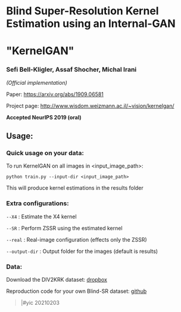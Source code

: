 # Blind Super-Resolution Kernel Estimation using an Internal-GAN
# "KernelGAN"
### Sefi Bell-Kligler, Assaf Shocher, Michal Irani 
*(Official implementation)*

Paper: https://arxiv.org/abs/1909.06581

Project page: http://www.wisdom.weizmann.ac.il/~vision/kernelgan/  

**Accepted NeurIPS 2019 (oral)**


## Usage:

### Quick usage on your data:  
To run KernelGAN on all images in <input_image_path>:

``` python train.py --input-dir <input_image_path> ```


This will produce kernel estimations in the results folder

### Extra configurations:  
```--X4``` : Estimate the X4 kernel

```--SR``` : Perform ZSSR using the estimated kernel

```--real``` : Real-image configuration (effects only the ZSSR)

```--output-dir``` : Output folder for the images (default is results)


### Data:
Download the DIV2KRK dataset: [dropbox](http://www.wisdom.weizmann.ac.il/~vision/kernelgan/DIV2KRK_public.zip)

Reproduction code for your own Blind-SR dataset: [github](https://github.com/assafshocher/BlindSR_dataset_generator)
> |#yic 20210203
